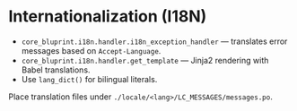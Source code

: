 # Internationalization (I18N)

- `core_bluprint.i18n.handler.i18n_exception_handler` — translates error messages based on `Accept-Language`.
- `core_bluprint.i18n.handler.get_template` — Jinja2 rendering with Babel translations.
- Use `lang_dict()` for bilingual literals.

Place translation files under `./locale/<lang>/LC_MESSAGES/messages.po`.

